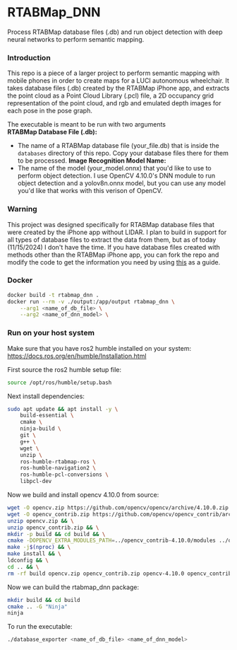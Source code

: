 # RTABMap_DNN
Process RTABMap database files (.db) and run object detection with deep neural
networks to perform semantic mapping.

### Introduction
This repo is a piece of a larger project to perform semantic mapping with
mobile phones in order to create maps for a LUCI autonomous wheelchair. It takes
database files (.db) created by the RTABMap iPhone app, and extracts the point
cloud as a Point Cloud Library (.pcl) file, a 2D occupancy grid representation
of the point cloud, and rgb and emulated depth images for each pose in the pose
graph.

The executable is meant to be run with two arguments  
**RTABMap Database File (.db):**
* The name of a RTABMap database file (your_file.db) that is inside the ```databases```
directory of this repo. Copy your database files there for them to be processed.
**Image Recognition Model Name:**
* The name of the model (your_model.onnx) that you'd like to use to perform
object detection. I use OpenCV 4.10.0's DNN module to run object detection and
a yolov8n.onnx model, but you can use any model you'd like that works with this
verison of OpenCV.

### Warning
This project was designed specifically for RTABMap database files that were created
by the iPhone app without LIDAR. I plan to build in support for all types of
database files to extract the data from them, but as of today (11/15/2024) I
don't have the time. If you have database files created with methods other than
the RTABMap iPhone app, you can fork the repo and modify the code to get the information
you need by using [this](https://github.com/introlab/rtabmap/blob/ff61266430017eb4924605b832cd688c8739af18/tools/Export/main.cpp#L1104-L1115) as a guide.


### Docker
```bash
docker build -t rtabmap_dnn .
docker run --rm -v ./output:/app/output rtabmap_dnn \
    --arg1 <name_of_db_file> \
    --arg2 <name_of_dnn_model> \
```
### Run on your host system
Make sure that you have ros2 humble installed on your system:  
https://docs.ros.org/en/humble/Installation.html

First source the ros2 humble setup file:
```bash
source /opt/ros/humble/setup.bash
```
Next install dependencies:
```bash
sudo apt update && apt install -y \
    build-essential \
    cmake \
    ninja-build \
    git \
    g++ \
    wget \
    unzip \
    ros-humble-rtabmap-ros \
    ros-humble-navigation2 \
    ros-humble-pcl-conversions \
    libpcl-dev
```
Now we build and install opencv 4.10.0 from source:
```bash
wget -O opencv.zip https://github.com/opencv/opencv/archive/4.10.0.zip && \
wget -O opencv_contrib.zip https://github.com/opencv/opencv_contrib/archive/4.10.0.zip && \
unzip opencv.zip && \
unzip opencv_contrib.zip && \
mkdir -p build && cd build && \
cmake -DOPENCV_EXTRA_MODULES_PATH=../opencv_contrib-4.10.0/modules ../opencv-4.10.0 && \
make -j$(nproc) && \
make install && \
ldconfig && \
cd .. && \
rm -rf build opencv.zip opencv_contrib.zip opencv-4.10.0 opencv_contrib-4.10.0
```
Now we can build the rtabmap_dnn package:
```bash
mkdir build && cd build
cmake .. -G "Ninja"
ninja
```
To run the executable:
```bash
./database_exporter <name_of_db_file> <name_of_dnn_model>
```
